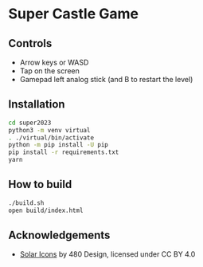 # Super Castle Game

## Controls

* Arrow keys or WASD
* Tap on the screen
* Gamepad left analog stick (and B to restart the level)

## Installation

```bash
cd super2023
python3 -m venv virtual
. ./virtual/bin/activate
python -m pip install -U pip
pip install -r requirements.txt
yarn
```

## How to build

```bash
./build.sh
open build/index.html
```

## Acknowledgements

- [Solar Icons][sol] by 480 Design, licensed under CC BY 4.0

[sol]: https://www.figma.com/community/file/1166831539721848736
